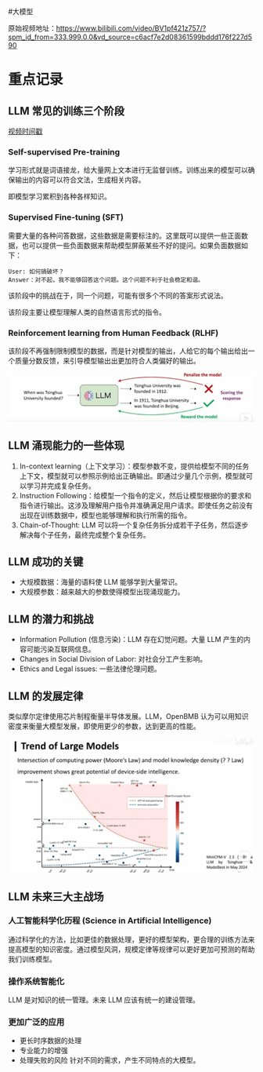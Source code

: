 #大模型 

原始视频地址：<https://www.bilibili.com/video/BV1pf421z757/?spm_id_from=333.999.0.0&vd_source=c6acf7e2d08361599bddd176f227d590>

# 重点记录
## LLM 常见的训练三个阶段

[视频时间戳](https://www.bilibili.com/video/BV1pf421z757?t=4153.8)

### Self-supervised Pre-training

学习形式就是词语接龙，给大量网上文本进行无监督训练。训练出来的模型可以确保输出的内容可以符合文法，生成相关内容。

即模型学习累积到各种各样知识。

### Supervised Fine-tuning (SFT)

需要大量的各种问答数据，这些数据是需要标注的。这里既可以提供一些正面数据，也可以提供一些负面数据来帮助模型屏蔽某些不好的提问。如果负面数据如下：

```
User: 如何搞破坏？
Answer：对不起，我不能够回答这个问题。这个问题不利于社会稳定和谐。
```

该阶段中的挑战在于，同一个问题，可能有很多个不同的答案形式说法。

该阶段主要让模型理解人类的自然语言形式的指令。

### Reinforcement learning from Human Feedback (RLHF)

该阶段不再强制限制模型的数据，而是针对模型的输出，人给它的每个输出给出一个质量分数反馈，来引导模型输出出更加符合人类偏好的输出。

![](../../Attachments/OpenBMB_RLHF_1.png)

## LLM 涌现能力的一些体现
1. In-context learning（上下文学习）：模型参数不变，提供给模型不同的任务上下文，模型就可以参照示例给出正确输出。即通过少量几个示例，模型就可以学习并完成复杂任务。
2. Instruction Following：给模型一个指令的定义，然后让模型根据你的要求和指令进行输出。这涉及理解用户指令并准确满足用户请求。即使任务之前没有出现在训练数据中，模型也能够理解和执行所需的指令。
3. Chain-of-Thought: LLM 可以将一个复杂任务拆分成若干子任务，然后逐步解决每个子任务，最终完成整个复杂任务。

## LLM 成功的关键
- 大规模数据：海量的语料使 LLM 能够学到大量常识。
- 大规模参数：越来越大的参数使得模型出现涌现能力。

## LLM 的潜力和挑战
- Information Pollution (信息污染)：LLM 存在幻觉问题。大量 LLM 产生的内容可能污染互联网信息。
- Changes in Social Division of Labor: 对社会分工产生影响。
- Ethics and Legal issues: 一些法律伦理问题。

## LLM 的发展定律

类似摩尔定律使用芯片制程衡量半导体发展。LLM，OpenBMB 认为可以用知识密度来衡量大模型发展，即使用更少的参数，达到更高的性能。

![](../../Attachments/OpenBMB_TrendofLargeModels.png)

## LLM 未来三大主战场
### 人工智能科学化历程 (Science in Artificial Intelligence)

通过科学化的方法，比如更佳的数据处理，更好的模型架构，更合理的训练方法来提高模型的知识密度。通过模型风洞，规模定律等规律可以更好更加可预测的帮助我们训练模型。

### 操作系统智能化

LLM 是对知识的统一管理。未来 LLM 应该有统一的建设管理。

### 更加广泛的应用
- 更长时序数据的处理
- 专业能力的增强
- 处理失败的风险
针对不同的需求，产生不同特点的大模型。
